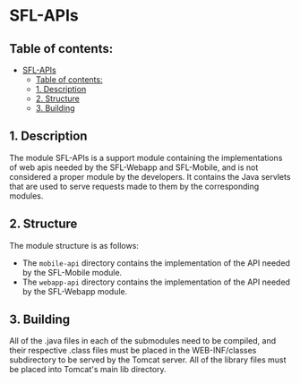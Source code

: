 # SFL-APIs

## Table of contents:
- [SFL-APIs](#sfl-apis)
  - [Table of contents:](#table-of-contents)
  - [1. Description](#1-description)
  - [2. Structure](#2-structure)
  - [3. Building](#3-building)


## 1. Description

The module SFL-APIs is a support module containing the implementations of web apis
needed by the SFL-Webapp and SFL-Mobile, and is not considered a proper module by
the developers. It contains the Java servlets that are used to serve requests made
to them by the corresponding modules. 

## 2. Structure

The module structure is as follows:
- The `mobile-api` directory contains the implementation of the API needed by the SFL-Mobile module.
- The `webapp-api` directory contains the implementation of the API needed by the SFL-Webapp module. 

## 3. Building

All of the .java files in each of the submodules need to be compiled, and their respective
.class files must be placed in the WEB-INF/classes subdirectory to be served by the Tomcat 
server. All of the library files must be placed into Tomcat's main lib directory.